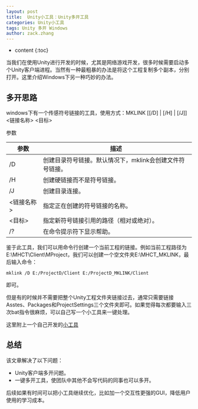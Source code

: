 ```yaml
---
layout: post
title:  Unity小工具：Unity多开工具
categories: Unity小工具
tags: Unity 多开 Windows
author: zack.zhang
---
```


* content
{:toc}

当我们在使用Unity进行开发的时候，尤其是网络游戏开发，很多时候需要启动多个Unity客户端进程。当然有一种最粗暴的办法是将这个工程复制多个副本，分别打开。这里介绍Windows下另一种巧妙的办法。

<!-- more -->

## 多开思路

windows下有一个传感符号链接的工具，使用方式：MKLINK \[\[/D\] \| \[/H\] \| \[/J\]\] &lt;链接名称&gt; &lt;目标&gt;

参数

<table>
  <thead>
    <tr>
      <th>参数</th>
      <th>描述</th>
    </tr>
  </thead>
  <tbody>
	<tr>
      <td>&#47;D</td>
      <td>创建目录符号链接。默认情况下，mklink会创建文件符号链接。</td>
    </tr>
	<tr>
      <td>&#47;H</td>
      <td>创建硬链接而不是符号链接。</td>
    </tr>
	<tr>
      <td>&#47;J</td>
      <td>创建目录连接。</td>
    </tr>
	<tr>
      <td>&lt;链接名称&gt</td>
      <td>指定正在创建的符号链接的名称。</td>
    </tr>
	<tr>
      <td>&lt;目标&gt;</td>
      <td>指定新符号链接引用的路径（相对或绝对）。</td>
    </tr>
	<tr>
      <td>&#47;?</td>
      <td>在命令提示符下显示帮助。</td>
    </tr>
  </tbody>
</table>

鉴于此工具，我们可以用命令行创建一个当前工程的链接。例如当前工程路径为E:\MHCT\Client\MProject，我们可以创建一个空文件夹E:\MHCT_MKLINK，最后输入命令：

```shell
mklink /D E:/ProjectD/Client E:/ProjectD_MKLINK/Client
```

即可。

但是有的时候并不需要把整个Unity工程文件夹链接过去，通常只需要链接Asstes、Packages和ProjectSettings三个文件夹即可。如果觉得每次都要输入三次bat指令很麻烦，可以自己写一个小工具来一键处理。

这里附上一个自己开发的<a href="https://github.com/zd304/UnityMultiOpen">小工具</a>

## 总结

该文章解决了以下问题：

* Unity客户端多开问题。
* 一键多开工具，使团队中其他不会写代码的同事也可以多开。

后续如果有时间可以把小工具继续优化，比如加一个交互性更强的GUI，降低用户使用的学习成本。